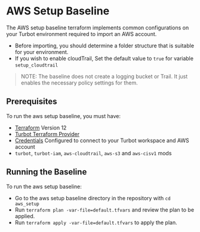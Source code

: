 # AWS Setup Baseline

The AWS setup baseline terraform implements common configurations on your Turbot environment required to import an AWS account.

- Before importing, you should determine a folder structure that is suitable for your environment.
- If you wish to enable cloudTrail, Set the default value to `true` for variable `setup_cloudtrail`

> NOTE: The baseline does not create a logging bucket or Trail. It just enables the necessary policy settings for them.


## Prerequisites

To run the aws setup baseline, you must have:
- [Terraform](https://www.terraform.io) Version 12
- [Turbot Terraform Provider](https://github.com/turbotio/terraform-provider-turbot)
- [Credentials](https://turbot-dev.com/v5/docs/api/credentials) Configured to connect to your Turbot workspace and AWS account
- `turbot`, `turbot-iam`, `aws-cloudtrail`, `aws-s3` and `aws-cisv1` mods


## Running the Baseline

To run the aws setup baseline:
- Go to the aws setup baseline directory in the repository with `cd aws_setup`
- Run `terraform plan -var-file=default.tfvars` and review the plan to be applied.
- Run `terraform apply -var-file=default.tfvars` to apply the plan.